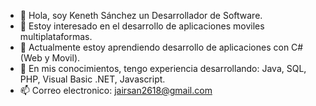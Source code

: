 - 👋 Hola, soy Keneth Sánchez un Desarrollador de Software.
- 👀 Estoy interesado en el desarrollo de aplicaciones moviles multiplataformas.
- 🌱 Actualmente estoy aprendiendo desarrollo de aplicaciones con C# (Web y Movil).
- 🧠 En mis conocimientos, tengo experiencia desarrollando: Java, SQL, PHP, Visual Basic .NET, Javascript.
- 📫 Correo electronico: jairsan2618@gmail.com

<!---
jairSanchez18/jairSanchez18 is a ✨ special ✨ repository because its `README.md` (this file) appears on your GitHub profile.
You can click the Preview link to take a look at your changes.
--->
